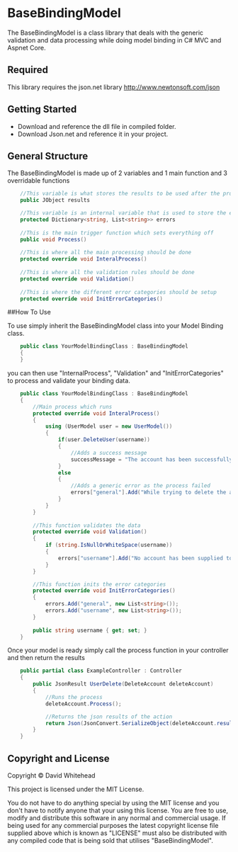 # BaseBindingModel

The BaseBindingModel is a class library that deals with the generic validation and data processing while doing model binding in C# MVC and Aspnet Core.

## Required
This library requires the json.net library http://www.newtonsoft.com/json

## Getting Started
* Download and reference the dll file in compiled folder.
* Download Json.net and reference it in your project.

## General Structure

The BaseBindingModel is made up of 2 variables and 1 main function and 3 overridable functions
```c#
	//This variable is what stores the results to be used after the process() function has been run.
	public JObject results

	//This variable is an internal variable that is used to store the error list categories
	protected Dictionary<string, List<string>> errors
	
	//This is the main trigger function which sets everything off
	public void Process()
	
	//This is where all the main processing should be done
	protected override void InteralProcess()
	
	//This is where all the validation rules should be done
	protected override void Validation()
	
	//This is where the different error categories should be setup
	protected override void InitErrorCategories()
```

##How To Use

To use simply inherit the BaseBindingModel class into your Model Binding class.
```c#
	public class YourModelBindingClass : BaseBindingModel
	{
	}
```

you can then use "InternalProcess", "Validation" and "InitErrorCategories" to process and validate your binding data.
```c#
	public class YourModelBindingClass : BaseBindingModel
	{
        //Main process which runs
        protected override void InteralProcess()
        {
            using (UserModel user = new UserModel())
            {
                if(user.DeleteUser(username))
                {
                    //Adds a success message
                    successMessage = "The account has been successfully deleted.";                    
                }
                else
                {
                    //Adds a generic error as the process failed
                    errors["general"].Add("While trying to delete the account the process has failed, please try again.");
                }
            }
        }
	
		//This function validates the data
        protected override void Validation()
        {
            if (string.IsNullOrWhiteSpace(username))
            {
                errors["username"].Add("No account has been supplied to delete.");
            }                       
        }

        //This function inits the error categories
        protected override void InitErrorCategories()
        {            
            errors.Add("general", new List<string>());
            errors.Add("username", new List<string>());
        }
	
		public string username { get; set; } 
	}
```

Once your model is ready simply call the process function in your controller and then return the results
```c#
	public partial class ExampleController : Controller
    {  
        public JsonResult UserDelete(DeleteAccount deleteAccount)
        {
            //Runs the process
            deleteAccount.Process();

            //Returns the json results of the action
            return Json(JsonConvert.SerializeObject(deleteAccount.results));
        }
    }
```

## Copyright and License
Copyright &copy; David Whitehead

This project is licensed under the MIT License.

You do not have to do anything special by using the MIT license and you don't have to notify anyone that your using this license. You are free to use, modify and distribute this software in any normal and commercial usage. If being used for any commercial purposes the latest copyright license file supplied above which is known as "LICENSE" must also be distributed with any compiled code that is being sold that utilises "BaseBindingModel".